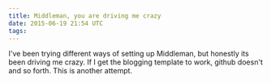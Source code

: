 ```yaml
---
title: Middleman, you are driving me crazy
date: 2015-06-19 21:54 UTC
tags:
---
```


I've been trying different ways of setting up Middleman, but honestly its been driving me crazy. If I get the blogging template to work, github doesn't and so forth. This is another attempt.